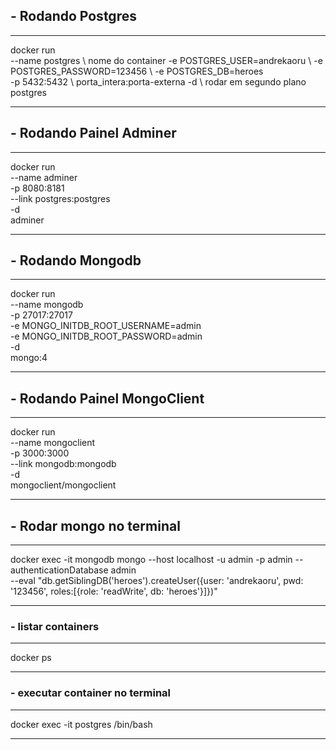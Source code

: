 
## - Rodando Postgres
***
docker run \
  --name postgres \ nome do container
  -e POSTGRES_USER=andrekaoru \ 
  -e POSTGRES_PASSWORD=123456 \ 
  -e POSTGRES_DB=heroes \
  -p 5432:5432 \ porta_intera:porta-externa
  -d \ rodar em segundo plano
  postgres
***

## - Rodando Painel Adminer
***
  docker run \
    --name adminer \
    -p 8080:8181 \
    --link postgres:postgres \
    -d \
    adminer
***


## - Rodando Mongodb
***
  docker run \
    --name mongodb \
    -p 27017:27017 \
    -e MONGO_INITDB_ROOT_USERNAME=admin \
    -e MONGO_INITDB_ROOT_PASSWORD=admin \
    -d \
    mongo:4
***

## - Rodando Painel MongoClient
***
  docker run \
    --name mongoclient \
    -p 3000:3000 \
    --link mongodb:mongodb \
    -d \
    mongoclient/mongoclient
***

## - Rodar mongo no terminal
***
  docker exec -it mongodb
  mongo --host localhost -u admin -p admin --authenticationDatabase admin \
    --eval "db.getSiblingDB('heroes').createUser({user: 'andrekaoru', pwd: '123456', roles:[{role: 'readWrite', db: 'heroes'}]})"

***



### - listar containers
***
docker ps
***

### - executar container no terminal
***
docker exec -it postgres /bin/bash
***





